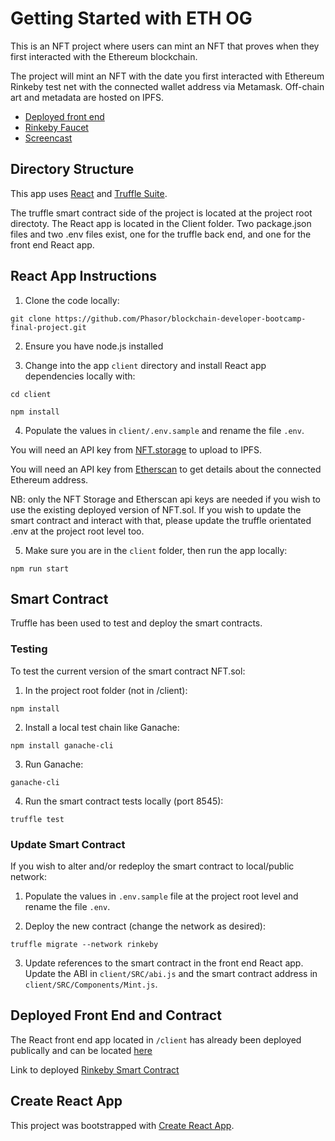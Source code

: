 # Getting Started with ETH OG

This is an NFT project where users can mint an NFT that proves when they first interacted with the Ethereum blockchain.

The project will mint an NFT with the date you first interacted with Ethereum Rinkeby test net with the connected wallet address via Metamask. Off-chain art and metadata are hosted on IPFS.

- [Deployed front end](https://fervent-carson-b164f3.netlify.app)
- [Rinkeby Faucet](https://faucets.chain.link/rinkeby)
- [Screencast](https://www.loom.com/share/80afd3ba480c4ad48dbd9f5a3bdacff2)


## Directory Structure

This app uses [React](https://reactjs.org/) and [Truffle Suite](https://trufflesuite.com/).

The truffle smart contract side of the project is located at the project root directoty. The React app is located in the Client folder. Two package.json files and two .env files exist, one for the truffle back end, and one for the front end React app.


## React App Instructions

1. Clone the code locally: 

`git clone https://github.com/Phasor/blockchain-developer-bootcamp-final-project.git`

2. Ensure you have node.js installed

3. Change into the app `client` directory and install React app dependencies locally with:

`cd client`

`npm install`

4. Populate the values in `client/.env.sample` and rename the file `.env`. 

You will need an API key from [NFT.storage](https://nft.storage/) to upload to IPFS.

You will need an API key from [Etherscan](https://etherscan.io/apis) to get details about the connected Ethereum address.

NB: only the NFT Storage and Etherscan api keys are needed if you wish to use the existing deployed version of NFT.sol. If you wish to update the smart contract and interact with that, please update the truffle orientated .env at the project root level too.

5. Make sure you are in the `client` folder, then run the app locally:

`npm run start`


## Smart Contract

Truffle has been used to test and deploy the smart contracts. 


### Testing

To test the current version of the smart contract NFT.sol:

1. In the project root folder (not in /client):

`npm install`

2. Install a local test chain like Ganache:

`npm install ganache-cli`

3. Run Ganache:

`ganache-cli`

4. Run the smart contract tests locally (port 8545):

`truffle test `


### Update Smart Contract

If you wish to alter and/or redeploy the smart contract to local/public network:

1. Populate the values in `.env.sample` file at the project root level and rename the file `.env`. 

2. Deploy the new contract (change the network as desired):

 `truffle migrate --network rinkeby`

3. Update references to the smart contract in the front end React app. Update the ABI in `client/SRC/abi.js` and the smart contract address in `client/SRC/Components/Mint.js`.


## Deployed Front End and Contract

The React front end app located in `/client` has already been deployed publically and can be located [here](https://fervent-carson-b164f3.netlify.app/)

Link to deployed [Rinkeby Smart Contract](https://rinkeby.etherscan.io/address/0x5560ecedd9f72f5b74baae7a4ede487579f216ca)


## Create React App

This project was bootstrapped with [Create React App](https://github.com/facebook/create-react-app).
